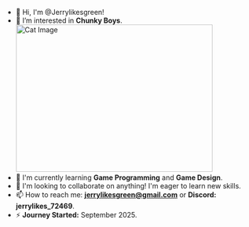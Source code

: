 - 👋 Hi, I'm @Jerrylikesgreen!
- 👀 I’m interested in **Chunky Boys**.  
  <img src="https://ca-times.brightspotcdn.com/dims4/default/0da7ce8/2147483647/strip/true/crop/1611x906+0+0/resize/1200x675!/format/webp/quality/75/?url=https%3A%2F%2Fcalifornia-times-brightspot.s3.amazonaws.com%2Ffd%2Fef%2F05c1aab3e76c3d902aa0548c0046%2Fla-la-hm-pet-issue-18-jpg-20150615" width="400" height="300" alt="Cat Image" />
- 🌱 I'm currently learning **Game Programming** and **Game Design**.
- 💞️ I'm looking to collaborate on anything! I'm eager to learn new skills.
- 📫 How to reach me: **jerrylikesgreen@gmail.com** or **Discord: jerrylikes_72469**.
- ⚡ **Journey Started:** September 2025.
